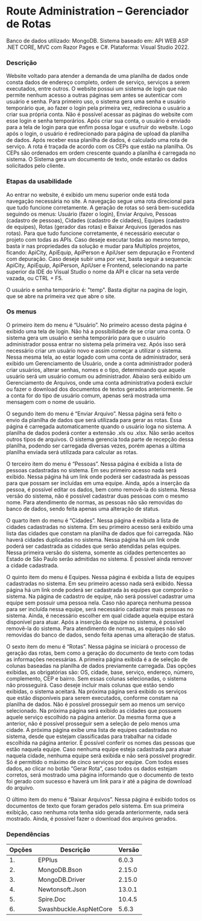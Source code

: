# Route Administration – Gerenciador de Rotas

Banco de dados utilizado: MongoDB.
Sistema baseado em: API WEB ASP .NET CORE, MVC com Razor Pages e C#.
Plataforma: Visual Studio 2022.

### Descrição

Website voltado para atender a demanda de uma planilha de dados onde consta dados de endereço completo, ordem de serviço, serviços a serem executados, entre outros.
O website possui um sistema de login que não permite nenhum acesso a outras páginas sem antes se autenticar com usuário e senha.
Para primeiro uso, o sistema gera uma senha e usuário temporário que, ao fazer o login pela primeira vez, redireciona o usuário a criar sua própria conta. Não é possível acessar as páginas do website com esse login e senha temporários.
Após criar sua conta, o usuário é enviado para a tela de login para que enfim possa logar e usufruir do website. Logo após o login, o usuário é redirecionado para página de upload da planilha de dados.
Após receber essa planilha de dados, é calculado uma rota de serviço. A rota é traçada de acordo com os CEPs que estão na planilha. Os CEPs são ordenados em ordem crescente quando a planilha é carregada no sistema.
O Sistema gera um documento de texto, onde estarão os dados solicitados pelo cliente.

### Etapas da usabilidade
Ao entrar no website, é exibido um menu superior onde está toda navegação necessária no site. A navegação segue uma rota direcional para que tudo funcione corretamente. A geração de rotas só será bem-sucedida seguindo os menus: Usuário (fazer o login), Enviar Arquivo, Pessoas (cadastro de pessoas), Cidades (cadastro de cidades), Equipes (cadastro de equipes), Rotas (gerador das rotas) e Baixar Arquivos (gerados nas rotas). Para que tudo funcione corretamente, é necessário executar o projeto com todas as APIs. Caso deseje executar todas ao mesmo tempo, basta ir nas propriedades da solução e mudar para Multiplos projetos, ficando: ApiCity, ApiEquip, ApiPerson e ApiUser sem depuração e Frontend com depuração. Caso deseje subir uma por vez, basta seguir a sequencia: ApiCity, ApiEquip, ApiPerson, ApiUser e Frontend, selecionando na parte superior da IDE do Visual Studio o nome da API e clicar na seta verde vazada, ou CTRL + F5. 

O usuário e senha temporário é: "temp". Basta digitar na pagina de login, que se abre na primeira vez que abre o site.

### Os menus

O primeiro item do menu é “Usuário”. No primeiro acesso desta página é exibido uma tela de login. Não há a possibilidade de se criar uma conta. O sistema gera um usuário e senha temporário para que o usuário administrador possa entrar no sistema pela primeira vez. Após isso será necessário criar um usuário novo e assim começar a utilizar o sistema. Nessa mesma tela, ao estar logado com uma conta de administrador, será exibido um Gerenciamento de Usuário, onde a conta administrador poderá criar usuários, alterar senhas, nomes e o tipo, determinando que aquele usuário será um usuário comum ou administrador. Abaixo será exibido um Gerenciamento de Arquivos, onde uma conta administrativa poderá excluir ou fazer o download dos documentos de textos gerados anteriormente. Se a conta for do tipo de usuário comum, apenas será mostrada uma mensagem com o nome de usuário.

O segundo item do menu é “Enviar Arquivo”.  Nessa página será feito o envio da planilha de dados que será utilizada para gerar as rotas. Essa página é carregada automaticamente quando o usuário loga no sistema. A planilha de dados poderá conter a extensão .xls ou .xlsx. Não serão aceitos outros tipos de arquivos. O sistema gerencia toda parte de recepção dessa planilha, podendo ser carregada diversas vezes, porém apenas a última planilha enviada será utilizada para calcular as rotas.

O terceiro item do menu é “Pessoas”. Nessa página é exibida a lista de pessoas cadastradas no sistema. Em seu primeiro acesso nada será exibido. Nessa página  há um link onde poderá ser cadastrada às pessoas para que possam ser incluídas em uma equipe. Ainda, após a inserção da pessoa, é possível editar os dados, bem como removê-la do sistema. Nessa versão do sistema, não é possível cadastrar duas pessoas com o mesmo nome. Para atendimento de normas, as pessoas não são removidas do banco de dados, sendo feita apenas uma alteração de status.

O quarto item do menu é “Cidades”. Nessa página é exibida a lista de cidades cadastradas no sistema. Em seu primeiro acesso será exibido uma lista das cidades que constam na planilha de dados que foi carregada. Não haverá cidades duplicadas no sistema. Nessa página há um link onde poderá ser cadastrada as cidades que serão atendidas pelas equipes. Nessa primeira versão do sistema, somente as cidades pertencentes ao Estado de São Paulo serão admitidas no sistema. É possível ainda remover a cidade cadastrada.

O quinto item do menu é Equipes. Nessa página é exibida a lista de equipes cadastradas no sistema. Em seu primeiro acesso nada será exibido. Nessa página há um link onde poderá ser cadastrada às equipes que comporão o sistema. Na página de cadastro de equipe, não será possível cadastrar uma equipe sem possuir uma pessoa nela. Caso não apareça nenhuma pessoa para ser incluída nessa equipe, será necessário cadastrar mais pessoas no sistema. Ainda, é necessário escolher em qual cidade aquela equipe estará disponível para atuar. Após a inserção da equipe no sistema, é possível removê-la do sistema. Para atendimento de normas, as equipes não são removidas do banco de dados, sendo feita apenas uma alteração de status.

O sexto item do menu é “Rotas”. Nessa página se iniciará o processo de geração das rotas, bem como a geração do documento de texto com todas as informações necessárias. A primeira página exibida é a de seleção de colunas baseadas na planilha de dados previamente carregada. Das opções exibidas, as obrigatórias são: OS, cidade, base, serviço, endereço, número, complemento, CEP e bairro. Sem essas colunas selecionadas, o sistema não prosseguirá. Caso deseje incluir mais colunas que estão sendo exibidas, o sistema aceitará. Na próxima página será exibido os serviços que estão disponíveis para serem executados, conforme constam na planilha de dados. Não é possível prosseguir sem ao menos um serviço selecionado. Na próxima página será exibido as cidades que possuem aquele serviço escolhido na página anterior. Da mesma forma que a anterior, não é possível prosseguir sem a seleção de pelo menos uma cidade. A próxima página exibe uma lista de equipes cadastradas no sistema, desde que estejam classificadas para trabalhar na cidade escolhida na página anterior. É possível conferir os nomes das pessoas que estão naquela equipe. Caso nenhuma equipe esteja cadastrada para atuar naquela cidade, nenhuma equipe será exibida e não será possível progredir. Só é permitido o máximo de cinco serviços por equipe. Com todos esses dados, ao clicar no botão “Gerar Rota”, caso todos os dados estejam corretos, será mostrado uma página informando que o documento de texto foi gerado com sucesso e haverá um link para ir até a página de download do arquivo.

O último item do menu é “Baixar Arquivos”. Nessa página é exibido todos os documentos de texto que foram gerados pelo sistema. Em sua primeira exibição, caso nenhuma rota tenha sido gerada anteriormente, nada será mostrado. Ainda, é possível fazer o download dos arquivos gerados.

### Dependências

| __Opções__ | __Descrição__ | __Versão__ |
|-----|---------------------------|-----|
| 1. | EPPlus | 6.0.3 |
| 2. | MongoDB.Bson | 2.15.0 |
| 3. | MongoDB.Driver | 2.15.0 |
| 4. | Newtonsoft.Json | 13.0.1 |
| 5. |Spire.Doc | 10.4.5 |
| 6. | Swashbuckle.AspNetCore | 5.6.3 |
